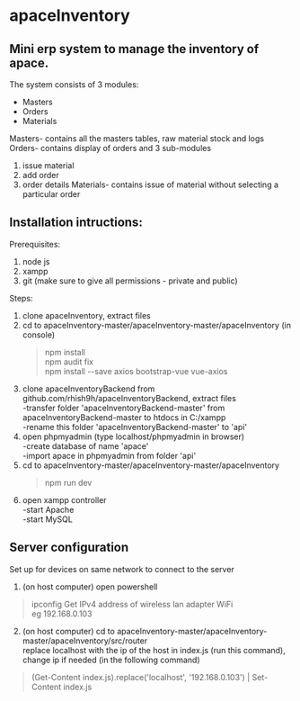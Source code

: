 # apaceInventory

## Mini erp system to manage the inventory of apace.

The system consists of 3 modules:
- Masters
- Orders
- Materials
    
Masters- contains all the masters tables, raw material stock and logs
Orders- contains display of orders and 3 sub-modules
1. issue material
2. add order
3. order details
Materials- contains issue of material without selecting a particular order

## Installation intructions:

Prerequisites: 
1. node js
2. xampp
3. git
(make sure to give all permissions - private and public)

Steps:
1. clone apaceInventory, extract files  
2. cd to apaceInventory-master/apaceInventory-master/apaceInventory (in console)
    > npm install  
    > npm audit fix  
    > npm install --save axios bootstrap-vue vue-axios
3. clone apaceInventoryBackend from github.com/rhish9h/apaceInventoryBackend, extract files  
    -transfer folder 'apaceInventoryBackend-master' from apaceInventoryBackend-master to htdocs in C:/xampp  
    -rename this folder 'apaceInventoryBackend-master' to 'api'
4. open phpmyadmin (type localhost/phpmyadmin in browser)  
    -create database of name 'apace'  
    -import apace in phpmyadmin from folder 'api'
5. cd to apaceInventory-master/apaceInventory-master/apaceInventory
    > npm run dev
6. open xampp controller  
-start Apache  
-start MySQL

## Server configuration

Set up for devices on same network to connect to the server  
  
1. (on host computer) open powershell
> ipconfig
Get IPv4 address of wireless lan adapter WiFi  
eg 192.168.0.103
2. (on host computer) cd to apaceInventory-master/apaceInventory-master/apaceInventory/src/router  
replace localhost with the ip of the host in index.js (run this command), change ip if needed (in the following command)
> (Get-Content index.js).replace('localhost', '192.168.0.103') | Set-Content index.js
